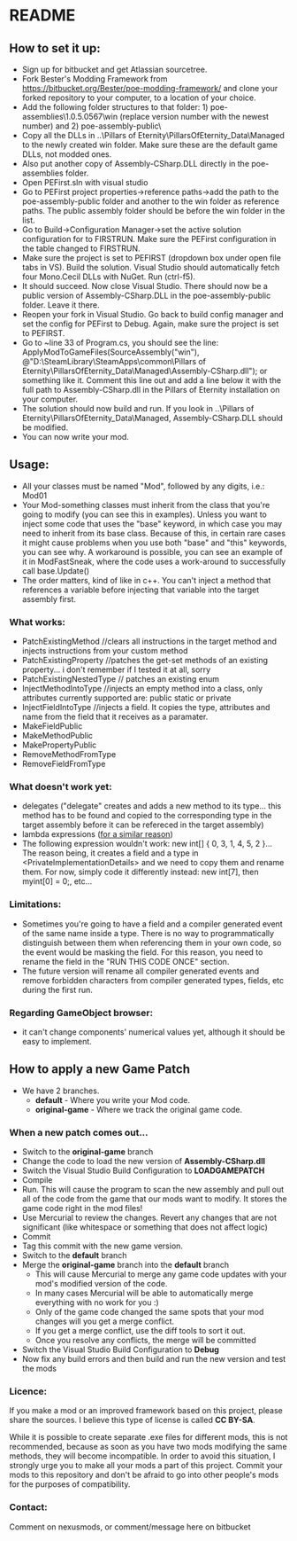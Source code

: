 # README #

## How to set it up: ##
- Sign up for bitbucket and get Atlassian sourcetree.
- Fork Bester's Modding Framework from https://bitbucket.org/Bester/poe-modding-framework/ and clone your forked repository to your computer, to a location of your choice.
- Add the following folder structures to that folder: 1) poe-assemblies\1.0.5.0567\win (replace version number with the newest number) and 2) poe-assembly-public\
- Copy all the DLLs in ..\Pillars of Eternity\PillarsOfEternity_Data\Managed to the newly created win folder.  Make sure these are the default game DLLs, not modded ones.
- Also put another copy of Assembly-CSharp.DLL directly in the poe-assemblies folder.
- Open PEFirst.sln with visual studio
- Go to PEFirst project properties->reference paths->add the path to the poe-assembly-public folder and another to the win folder as reference paths.  The public assembly folder should be before the win folder in the list.
- Go to Build->Configuration Manager->set the active solution configuration for to FIRSTRUN.  Make sure the PEFirst configuration in the table changed to FIRSTRUN.
- Make sure the project is set to PEFIRST (dropdown box under open file tabs in VS).  Build the solution.  Visual Studio should automatically fetch four Mono.Cecil DLLs with NuGet. Run (ctrl-f5).
- It should succeed. Now close Visual Studio.  There should now be a public version of Assembly-CSharp.DLL in the poe-assembly-public folder.  Leave it there.
- Reopen your fork in Visual Studio. Go back to build config manager and set the config for PEFirst to Debug. Again, make sure the project is set to PEFIRST.
- Go to ~line 33 of Program.cs, you should see the line: ApplyModToGameFiles(SourceAssembly("win"), @"D:\SteamLibrary\SteamApps\common\Pillars of Eternity\PillarsOfEternity_Data\Managed\Assembly-CSharp.dll"); or something like it. Comment this line out and add a line below it with the full path to Assembly-CSharp.dll in the Pillars of Eternity installation on your computer.
- The solution should now build and run.  If you look in ..\Pillars of Eternity\PillarsOfEternity_Data\Managed, Assembly-CSharp.DLL should be modified.
- You can now write your mod.

## Usage: ##
- All your classes must be named "Mod", followed by any digits, i.e.: Mod01
- Your Mod-something classes must inherit from the class that you're going to modify (you can see this in examples). Unless you want to inject some code that uses the "base" keyword, in which case you may need to inherit from its base class. Because of this, in certain rare cases it might cause problems when you use both "base" and "this" keywords, you can see why. A workaround is possible, you can see an example of it in ModFastSneak, where the code uses a work-around to successfully call base.Update()
- The order matters, kind of like in c++. You can't inject a method that references a variable before injecting that variable into the target assembly first.

### What works: ###
- PatchExistingMethod //clears all instructions in the target method and injects instructions from your custom method
- PatchExistingProperty //patches the get-set methods of an existing property... i don't remember if I tested it at all, sorry
- PatchExistingNestedType // patches an existing enum
- InjectMethodIntoType //injects an empty method into a class, only attributes currently supported are: public static or private
- InjectFieldIntoType //injects a field. It copies the type, attributes and name from the field that it receives as a paramater.
- MakeFieldPublic
- MakeMethodPublic
- MakePropertyPublic
- RemoveMethodFromType
- RemoveFieldFromType

### What doesn't work yet: ###
- delegates ("delegate" creates and adds a new method to its type... this method has to be found and copied to the corresponding type in the target assembly before it can be refereced in the target assembly)
- lambda expressions ([for a similar reason](https://groups.google.com/forum/#!msg/mono-cecil/DSXD1W49O5Q/RbxzEyLZET4J))
- The following expression wouldn't work: new int[] { 0, 3, 1, 4, 5, 2 }... The reason being, it creates a field and a type in \<PrivateImplementationDetails\> and we need to copy them and rename them. For now, simply code it differently instead: new int[7], then myint[0] = 0;, etc...

### Limitations: ###
- Sometimes you're going to have a field and a compiler generated event of the same name inside a type. There is no way to programmatically distinguish between them when referencing them in your own code, so the event would be masking the field. For this reason, you need to rename the field in the "RUN THIS CODE ONCE" section.
- The future version will rename all compiler generated events and remove forbidden characters from compiler generated types, fields, etc during the first run.

### Regarding GameObject browser: ###
- it can't change components' numerical values yet, although it should be easy to implement.

## How to apply a new Game Patch ##
- We have 2 branches.
    - __default__ - Where you write your Mod code.
    - __original-game__ - Where we track the original game code.

### When a new patch comes out... ###
- Switch to the __original-game__ branch
- Change the code to load the new version of __Assembly-CSharp.dll__
- Switch the Visual Studio Build Configuration to __LOADGAMEPATCH__
- Compile
- Run.  This will cause the program to scan the new assembly and pull out all of the code from the game that our mods want to modify.  It stores the game code right in the mod files!
- Use Mercurial to review the changes.  Revert any changes that are not significant (like whitespace or something that does not affect logic)
- Commit
- Tag this commit with the new game version.
- Switch to the __default__ branch
- Merge the __original-game__ branch into the __default__ branch
    - This will cause Mercurial to merge any game code updates with your mod's modified version of the code.
    - In many cases Mercurial will be able to automatically merge everything with no work for you :)
    - Only of the game code changed the same spots that your mod changes will you get a merge conflict.
    - If you get a merge conflict, use the diff tools to sort it out.
    - Once you resolve any conflicts, the merge will be committed
- Switch the Visual Studio Build Configuration to __Debug__
- Now fix any build errors and then build and run the new version and test the mods


### Licence: ###
If you make a mod or an improved framework based on this project, please share the sources. I believe this type of license is called **CC BY-SA**.

While it is possible to create separate .exe files for different mods, this is not recommended, because as soon as you have two mods modifying the same methods, they will become incompatible. In order to avoid this situation, I strongly urge you to make all your mods a part of this project. Commit your mods to this repository and don't be afraid to go into other people's mods for the purposes of compatibility.

### Contact: ###
Comment on nexusmods, or comment/message here on bitbucket